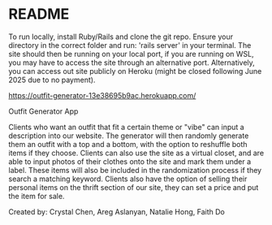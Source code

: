 # README

To run locally, install Ruby/Rails and clone the git repo. Ensure your directory in the correct folder and run: 'rails server' in your terminal. The site should then be running on your local port, if you are running on WSL, you may have to access the site through an alternative port. Alternatively, you can access out site publicly on Heroku (might be closed following June 2025 due to no payment).

https://outfit-generator-13e38695b9ac.herokuapp.com/

Outfit Generator App

Clients who want an outfit that fit a certain theme or "vibe" can input a description into our website. The generator will then randomly generate them an outfit with a top and a bottom, with the option to reshuffle both items if they choose. Clients can also use the site as a virtual closet, and are able to input photos of their clothes onto the site and mark them under a label. These items will also be included in the randomization process if they search a matching keyword. Clients also have the option of selling their personal items on the thrift section of our site, they can set a price and put the item for sale.

Created by: Crystal Chen, Areg Aslanyan, Natalie Hong, Faith Do